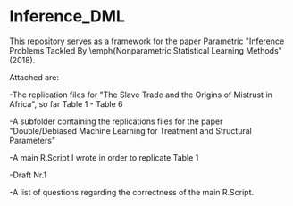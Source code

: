 # Inference_DML


This repository serves as a framework for the paper Parametric "Inference Problems Tackled By \emph{Nonparametric Statistical Learning Methods" (2018).

Attached are:

-The replication files for "The Slave Trade and the Origins of Mistrust in Africa", so far Table 1 - Table 6

-A subfolder containing the replications files for the paper "Double/Debiased Machine Learning for Treatment
and Structural Parameters"

-A main R.Script I wrote in order to replicate Table 1

-Draft Nr.1

-A list of questions regarding the correctness of the main R.Script.

